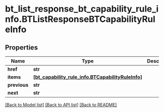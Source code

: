 # bt_list_response_bt_capability_rule_info.BTListResponseBTCapabilityRuleInfo

## Properties
Name | Type | Description | Notes
------------ | ------------- | ------------- | -------------
**href** | **str** |  | [optional] 
**items** | [**[bt_capability_rule_info.BTCapabilityRuleInfo]**](BTCapabilityRuleInfo.md) |  | [optional] 
**previous** | **str** |  | [optional] 
**next** | **str** |  | [optional] 

[[Back to Model list]](../README.md#documentation-for-models) [[Back to API list]](../README.md#documentation-for-api-endpoints) [[Back to README]](../README.md)


